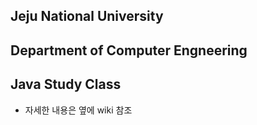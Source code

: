 ## Jeju National University
## Department of Computer Engneering
## Java Study Class
 - 자세한 내용은 옆에 wiki 참조
